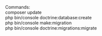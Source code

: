 Commands: <br>
composer update <br>
php bin/console doctrine:database:create <br>
php bin/console make:migration <br>
php bin/console doctrine:migrations:migrate <br>